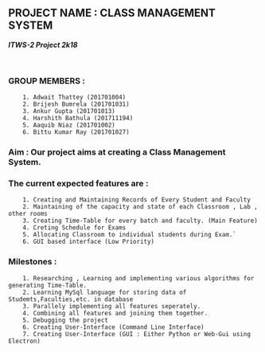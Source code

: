 ## PROJECT NAME : CLASS MANAGEMENT SYSTEM ##

<b><i>ITWS-2 Project 2k18 </i></b>  
  
<br>  
    
### GROUP MEMBERS : ### 
        
        1. Adwait Thattey (201701004)  
        2. Brijesh Bumrela (201701031)  
        3. Ankur Gupta (201701013)  
        4. Harshith Bathula (201711194)  
        5. Aaquib Niaz (201701002)  
        6. Bittu Kumar Ray (201701027)  
        

### Aim : Our project aims at creating a Class Management System. ###

### The current expected features are : ###
        1. Creating and Maintaining Records of Every Student and Faculty
        2. Maintaining of the capacity and state of each Classroom , Lab , other rooms
        3. Creating Time-Table for every batch and faculty. (Main Feature)
        4. Creting Schedule for Exams
        5. Allocating Classroom to individual students during Exam.`
        6. GUI based interface (Low Priority)

### Milestones : ###
        1. Researching , Learning and implementing various algorithms for generating Time-Table.
        2. Learning MySql language for storing data of Studemts,Faculties,etc. in database
        3. Parallely implementing all features seperately.
        4. Combining all features and joining them together.
        5. Debugging the project
        6. Creating User-Interface (Command Line Interface)
        7. Creating User-Interface (GUI : Either Python or Web-Gui using Electron)
